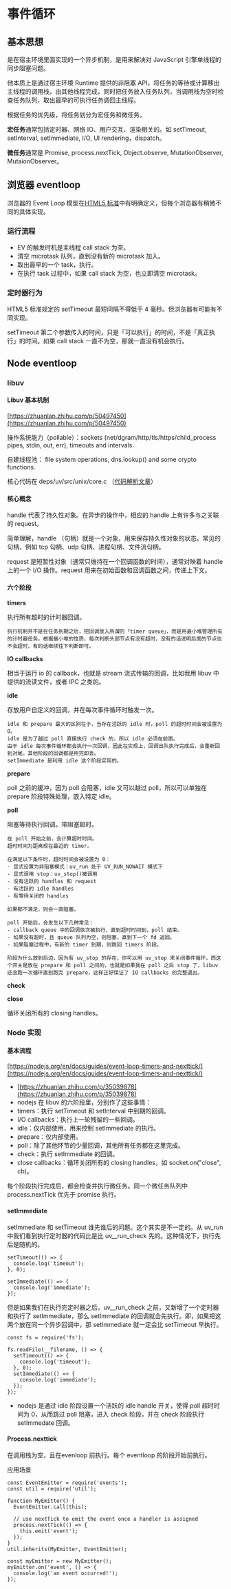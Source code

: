 # 事件循环

## 基本思想

是在宿主环境里面实现的一个异步机制，是用来解决对 JavaScript 引擎单线程的同步阻塞问题。

他本质上是通过宿主环境 Runtime 提供的非阻塞 API，将任务的等待或计算移出主线程的调用栈，由其他线程完成，同时把任务放入任务队列，当调用栈为空时检查任务队列，取出最早的可执行任务调回主线程。

根据任务的优先级，将任务划分为宏任务和微任务。

**宏任务**通常包括定时器、网络 IO、用户交互、渲染相关的。如 setTimeout, setInterval, setImmediate, I/O, UI rendering，dispatch。

**微任务**通常是 Promise, process.nextTick, Object.observe, MutationObserver, MutaionObserver。

## 浏览器 eventloop

浏览器的 Event Loop 模型在[HTML5 标准](https://www.w3.org/TR/html5/webappapis.html#event-loops)中有明确定义，但每个浏览器有稍微不同的具体实现。

### 运行流程

* EV 的触发时机是主线程 call stack 为空。
* 清空 microtask 队列，直到没有新的 microtask 加入。
* 取出最早的一个 task，执行。
* 在执行 task 过程中，如果 call stack 为空，也立即清空 microtask。

### 定时器行为

HTML5 标准规定的 setTimeout 最短间隔不得低于 4 毫秒。但浏览器有可能有不同实现。

setTimeout 第二个参数传入的时间，只是「可以执行」的时间，不是「真正执行」的时间。如果 call stack 一直不为空，那就一直没有机会执行。

## Node eventloop

### libuv

#### Libuv 基本机制

[https://zhuanlan.zhihu.com/p/50497450](https://zhuanlan.zhihu.com/p/50497450)

操作系统能力（pollable）：sockets \(net/dgram/http/tls/https/child\_process pipes, stdin, out, err\), timeouts and intervals.

自建线程池： file system operations, dns.lookup\(\) and some crypto functions.

核心代码在 deps/uv/src/unix/core.c （[代码解析文章](https://cnodejs.org/topic/5a9108d78d6e16e56bb80882)）

#### 核心概念

handle 代表了持久性对象。在异步的操作中，相应的 handle 上有许多与之关联的 request。

简单理解，handle （句柄）就是一个对象，用来保存持久性对象的状态。常见的句柄，例如 tcp 句柄、udp 句柄、进程句柄、文件流句柄。

request 是短暂性对象（通常只维持在一个回调函数的时间），通常对映着 handle 上的一个 I/O 操作。request 用来在初始函数和回调函数之间，传递上下文。

#### 六个阶段

**timers**

执行所有超时的计时器回调。

```text
执行机制并不是在任务到期之后，把回调放入所谓的「timer queue」，而是用最小堆管理所有的计时器任务。根据最小堆的性质，每次判断头部节点有没有超时，没有的话说明后面的节点也不会超时，有的话继续往下判断即可。
```

**IO callbacks**

相当于运行 io 的 callback，也就是 stream 流式传输的回调，比如我用 libuv 中提供的流读文件，或者 IPC 之类的。

**idle**

存放用户自定义的回调，并在每次事件循环时触发一次。

```text
idle 和 prepare 最大的区别在于，当存在活跃的 idle 时，poll 的超时时间会被设置为 0。
idle 是为了越过 poll 直接执行 check 的，所以 idle 必须在前面。
由于 idle 每次事件循环都会执行一次回调，因此在实现上，回调出队执行完成后，会重新回到对尾。其他阶段的回调都是用完即丢。
setImmediate 是利用 idle 这个阶段实现的。
```

**prepare**

poll 之前的缓冲，因为 poll 会阻塞，idle 又可以越过 poll，所以可以单独在 prepare 阶段特殊处理，嵌入特定 idle。

**poll**

阻塞等待执行回调。带阻塞超时。

```text
在 poll 开始之前，会计算超时时间。
超时时间为距离现在最近的 timer。

在满足以下条件时，超时时间会被设置为 0：
- 显式设置为非阻塞模式：uv_run 处于 UV_RUN_NOWAIT 模式下
- 显式调用 stop：uv_stop()被调用
- 没有活跃的 handles 和 request
- 有活跃的 idle handles
- 有等待关闭的 handles

如果都不满足，则会一直阻塞。

poll 开始后，会发生以下几种常见：
- callback queue 中的回调依次被执行，直到超时时间到，poll 结束。
- 如果没有超时，且 queue 队列为空，则阻塞，直到下一个 fd 返回。
- 如果阻塞过程中，有新的 timer 到期，则跳回 timers 阶段。

阶段为什么放到后边，因为有 uv_stop 的存在，你可以用 uv_stop 来关闭事件循环，而这个开关是放在 prepare 和 poll 之间的，也就是如果我在 poll 之后 stop 了，libuv 还会跑一次循环直到跑完 prepare，这样正好保证了 IO callbacks 的完整退出。
```

**check**

**close**

循环关闭所有的 closing handles。

### Node 实现

#### 基本流程

[https://nodejs.org/en/docs/guides/event-loop-timers-and-nexttick/](https://nodejs.org/en/docs/guides/event-loop-timers-and-nexttick/)

* [https://zhuanlan.zhihu.com/p/35039878](https://zhuanlan.zhihu.com/p/35039878)
* nodejs 在 libuv 的六阶段里，分别作了这些事情：
* timers：执行 setTimeout 和 setInterval 中到期的回调。
* I/O callbacks：执行上一轮残留的一些回调。
* idle：仅内部使用，用来控制 setImmediate 的执行。
* prepare：仅内部使用。
* poll：除了其他环节的少量回调，其他所有任务都在这里完成。
* check：执行 setImmediate 的回调。
* close callbacks：循环关闭所有的 closing handles，如 socket.on\("close", cb\)。

每个阶段执行完成后，都会检查并执行微任务。同一个微任务队列中 process.nextTick 优先于 promise 执行。

#### setImmediate

setImmediate 和 setTimeout 谁先谁后的问题。这个其实是不一定的。从 uv\_run 中我们看到执行定时器的代码比是比 uv\_\_run\_check 先的。这种情况下，执行先后是随机的。

```text
setTimeout(() => {
  console.log('timeout');
}, 0);

setImmediate(() => {
  console.log('immediate');
});
```

但是如果我们在执行完定时器之后，uv\_\_run\_check 之前，又新增了一个定时器和执行了 setImmediate，那么 setImmediate 的回调就会先执行。即，如果把这两个放在同一个异步回调中，那 setImmediate 就一定会比 setTimeout 早执行。

```text
const fs = require('fs');

fs.readFile(__filename, () => {
  setTimeout(() => {
    console.log('timeout');
  }, 0);
  setImmediate(() => {
    console.log('immediate');
  });
});
```

* nodejs 是通过 idle 阶段设置一个活跃的 idle handle 开关，使得 poll 超时时间为 0，从而跳过 poll 阻塞，进入 check 阶段，并在 check 阶段执行 setImmedate 回调。

#### Process.nexttick

在调用栈为空，且在evenloop 前执行。每个 eventloop 的阶段开始前执行。

应用场景

```text
const EventEmitter = require('events');
const util = require('util');

function MyEmitter() {
  EventEmitter.call(this);

  // use nextTick to emit the event once a handler is assigned
  process.nextTick(() => {
    this.emit('event');
  });
}
util.inherits(MyEmitter, EventEmitter);

const myEmitter = new MyEmitter();
myEmitter.on('event', () => {
  console.log('an event occurred!');
});
```

